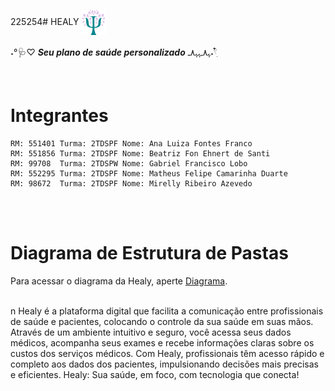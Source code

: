 225254# HEALY <img align="center" alt="logo1" height=40  width=40 src="documentacao/logo.png" />

˖°🩺♡ ***Seu plano de saúde personalizado*** ﮩ٨ـﮩﮩ٨ـ˖𓍢ִ໋ 

<br>

# Integrantes
    RM: 551401 Turma: 2TDSPF Nome: Ana Luiza Fontes Franco
    RM: 551856 Turma: 2TDSPF Nome: Beatriz Fon Ehnert de Santi
    RM: 99708  Turma: 2TDSPW Nome: Gabriel Francisco Lobo
    RM: 552295 Turma: 2TDSPF Nome: Matheus Felipe Camarinha Duarte
    RM: 98672  Turma: 2TDSPF Nome: Mirelly Ribeiro Azevedo


<br>
<br>

# Diagrama de Estrutura de Pastas

Para acessar o diagrama da Healy, aperte [Diagrama](documentacao/diagrama.png).

<br> n
Healy é a plataforma digital que facilita a comunicação entre profissionais de saúde e pacientes, colocando o controle da sua saúde em suas mãos. Através de um ambiente intuitivo e seguro, você acessa seus dados médicos, acompanha seus exames e recebe informações claras sobre os custos dos serviços médicos. Com Healy, profissionais têm acesso rápido e completo aos dados dos pacientes, impulsionando decisões mais precisas e eficientes. Healy: Sua saúde, em foco, com tecnologia que conecta!

<br>
